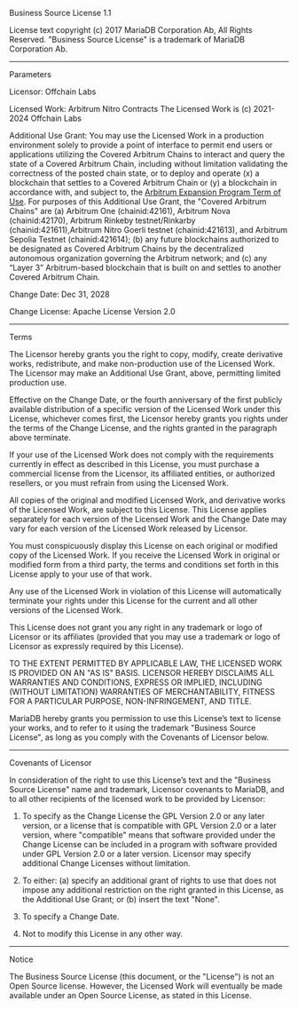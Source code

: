 Business Source License 1.1

License text copyright (c) 2017 MariaDB Corporation Ab, All Rights Reserved.
"Business Source License" is a trademark of MariaDB Corporation Ab.

-----------------------------------------------------------------------------

Parameters

Licensor:             Offchain Labs

Licensed Work:        Arbitrum Nitro Contracts
                      The Licensed Work is (c) 2021-2024 Offchain Labs

Additional Use Grant: You may use the Licensed Work in a production environment solely
                      to provide a point of interface to permit end users or applications
                      utilizing the Covered Arbitrum Chains to interact and query the
                      state of a Covered Arbitrum Chain, including without limitation
                      validating the correctness of the posted chain state, or to deploy
                      and operate (x) a blockchain that settles to a Covered Arbitrum Chain
                      or (y) a blockchain in accordance with, and subject to, the [Arbitrum
                      Expansion Program Term of Use](https://docs.arbitrum.foundation/aep/ArbitrumExpansionProgramTerms.pdf). For purposes of this
                      Additional Use Grant, the "Covered Arbitrum Chains" are 
                      (a) Arbitrum One (chainid:42161), Arbitrum Nova (chainid:42170), 
                      Arbitrum Rinkeby testnet/Rinkarby (chainid:421611),Arbitrum Nitro
                      Goerli testnet (chainid:421613), and Arbitrum Sepolia Testnet
                      (chainid:421614); (b) any future blockchains authorized to be
                      designated as Covered Arbitrum Chains by the decentralized autonomous
                      organization governing the Arbitrum network; and (c) any “Layer 3”
                      Arbitrum-based blockchain that is built on and settles to another
                      Covered Arbitrum Chain.



Change Date:          Dec 31, 2028

Change License:       Apache License Version 2.0

-----------------------------------------------------------------------------

Terms

The Licensor hereby grants you the right to copy, modify, create derivative
works, redistribute, and make non-production use of the Licensed Work. The
Licensor may make an Additional Use Grant, above, permitting limited
production use.

Effective on the Change Date, or the fourth anniversary of the first publicly
available distribution of a specific version of the Licensed Work under this
License, whichever comes first, the Licensor hereby grants you rights under
the terms of the Change License, and the rights granted in the paragraph
above terminate.

If your use of the Licensed Work does not comply with the requirements
currently in effect as described in this License, you must purchase a
commercial license from the Licensor, its affiliated entities, or authorized
resellers, or you must refrain from using the Licensed Work.

All copies of the original and modified Licensed Work, and derivative works
of the Licensed Work, are subject to this License. This License applies
separately for each version of the Licensed Work and the Change Date may vary
for each version of the Licensed Work released by Licensor.

You must conspicuously display this License on each original or modified copy
of the Licensed Work. If you receive the Licensed Work in original or
modified form from a third party, the terms and conditions set forth in this
License apply to your use of that work.

Any use of the Licensed Work in violation of this License will automatically
terminate your rights under this License for the current and all other
versions of the Licensed Work.

This License does not grant you any right in any trademark or logo of
Licensor or its affiliates (provided that you may use a trademark or logo of
Licensor as expressly required by this License).

TO THE EXTENT PERMITTED BY APPLICABLE LAW, THE LICENSED WORK IS PROVIDED ON
AN "AS IS" BASIS. LICENSOR HEREBY DISCLAIMS ALL WARRANTIES AND CONDITIONS,
EXPRESS OR IMPLIED, INCLUDING (WITHOUT LIMITATION) WARRANTIES OF
MERCHANTABILITY, FITNESS FOR A PARTICULAR PURPOSE, NON-INFRINGEMENT, AND
TITLE.

MariaDB hereby grants you permission to use this License’s text to license
your works, and to refer to it using the trademark "Business Source License",
as long as you comply with the Covenants of Licensor below.

-----------------------------------------------------------------------------

Covenants of Licensor

In consideration of the right to use this License’s text and the "Business
Source License" name and trademark, Licensor covenants to MariaDB, and to all
other recipients of the licensed work to be provided by Licensor:

1. To specify as the Change License the GPL Version 2.0 or any later version,
   or a license that is compatible with GPL Version 2.0 or a later version,
   where "compatible" means that software provided under the Change License can
   be included in a program with software provided under GPL Version 2.0 or a
   later version. Licensor may specify additional Change Licenses without
   limitation.

2. To either: (a) specify an additional grant of rights to use that does not
   impose any additional restriction on the right granted in this License, as
   the Additional Use Grant; or (b) insert the text "None".

3. To specify a Change Date.

4. Not to modify this License in any other way.

-----------------------------------------------------------------------------

Notice

The Business Source License (this document, or the "License") is not an Open
Source license. However, the Licensed Work will eventually be made available
under an Open Source License, as stated in this License.
